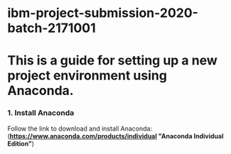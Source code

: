 ﻿# ibm-project-submission-2020-batch-2171001
# This is a guide for setting up a new project environment using Anaconda.
### 1. Install Anaconda
Follow the link to download and install Anaconda: (**https://www.anaconda.com/products/individual "Anaconda Individual Edition"**)

